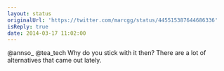```yaml
---
layout: status
originalUrl: 'https://twitter.com/marcgg/status/445515387644686336'
isReply: true
date: 2014-03-17 11:02:00
---
```


@annso_ @tea_tech Why do you stick with it then? There are a lot of alternatives that came out lately.

